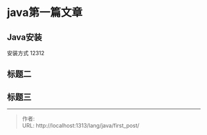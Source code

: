 # java第一篇文章


##  Java安装

安装方式 12312
## 标题二
## 标题三

---

> 作者:   
> URL: http://localhost:1313/lang/java/first_post/  


